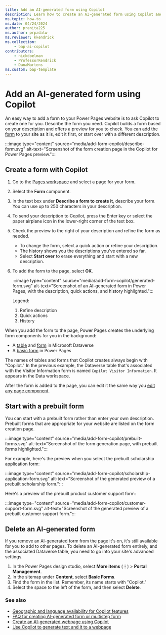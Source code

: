 ```yaml
---
title: Add an AI-generated form using Copilot
description: Learn how to create an AI-generated form using Copilot and add it to a page in your Power Pages site.
ms.topic: how-to
ms.date: 04/24/2024
author: pranita225
ms.author: prpadalw
ms.reviewer: kkendrick
ms.collection: 
    - bap-ai-copilot
contributors:
    - nickdoelman
    - ProfessorKendrick
    - DanaMartens
ms.custom: bap-template
---
```


# Add an AI-generated form using Copilot

An easy way to add a form to your Power Pages website is to ask Copilot to create one for you. Describe the form you need. Copilot builds a form based on your description and offers a preview for you to check. You can [add the form](add-form.md) to your site as it is, edit it first, or start over with a different description.

:::image type="content" source="media/add-form-copilot/describe-form.svg" alt-text="Screenshot of the form creation page in the Copilot for Power Pages preview.":::

## Create a form with Copilot

1. Go to the [Pages workspace](first-page.md) and select a page for your form.
1. Select the **Form** component.
1. In the text box under **Describe a form to create it**, describe your form. You can use up to 250 characters in your description.
1. To send your description to Copilot, press the Enter key or select the paper airplane icon in the lower-right corner of the text box.
1. Check the preview to the right of your description and refine the form as needed.

    - To change the form, select a quick action or refine your description.
    - The history shows you the descriptions you've entered so far.
    - Select **Start over** to erase everything and start with a new description.

1. To add the form to the page, select **OK**.

    :::image type="content" source="media/add-form-copilot/generated-form.svg" alt-text="Screenshot of an AI-generated form in Power Pages, with the description, quick actions, and history highlighted.":::

    Legend:

    1. Refine description
    1. Quick actions
    1. History

When you add the form to the page, Power Pages creates the underlying form components for you in the background:

- A [table](../configure/data-workspace-tables.md) and [form](../configure/data-workspace-forms.md) in Microsoft Dataverse
- A [basic form](../configure/basic-forms.md) in Power Pages

The names of tables and forms that Copilot creates always begin with "Copilot." In the previous example, the Dataverse table that's associated with the Visitor Information form is named `Copilot Visitor Information`. It appears in the Data workspace.

After the form is added to the page, you can edit it the same way you [edit any page component](customize-pages.md).

## Start with a prebuilt form

You can start with a prebuilt form rather than enter your own description. Prebuilt forms that are appropriate for your website are listed on the form creation page.

:::image type="content" source="media/add-form-copilot/prebuilt-forms.svg" alt-text="Screenshot of the form generation page, with prebuilt forms highlighted.":::

For example, here's the preview when you select the prebuilt scholarship application form:

:::image type="content" source="media/add-form-copilot/scholarship-application-form.svg" alt-text="Screenshot of the generated preview of a prebuilt scholarship form.":::

Here's a preview of the prebuilt product customer support form:

:::image type="content" source="media/add-form-copilot/customer-support-form.svg" alt-text="Screenshot of the generated preview of a prebuilt customer support form.":::

## Delete an AI-generated form

If you remove an AI-generated form from the page it's on, it's still available for you to add to other pages. To delete an AI-generated form entirely, and the associated Dataverse table, you need to go into your site's advanced settings.

1. In the Power Pages design studio, select **More items** (**&vellip;**) > **Portal Management**.
1. In the sitemap under **Content**, select **Basic Forms**.
1. Find the form in the list. Remember, its name starts with "Copilot."
1. Select the space to the left of the form, and then select **Delete**.

### See also
- [Geographic and language availability for Copilot features](https://aka.ms/bapcopilot-intl-report-external)
- [FAQ for creating AI-generated form or multistep form](../faqs-create-form.md)
- [Create an AI-generated webpage using Copilot](../getting-started/create-page-copilot.md)
- [Use Copilot to generate text and it to a webpage](../getting-started/add-text-copilot.md)

